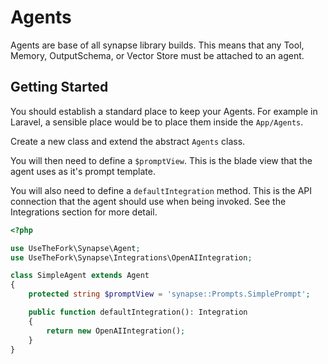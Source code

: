 # Agents

Agents are base of all synapse library builds. This means that any Tool, Memory, OutputSchema, or Vector Store must be attached to an agent.

## Getting Started

You should establish a standard place to keep your Agents. For example in Laravel, a sensible place would be to place them inside the `App/Agents`.

Create a new class and extend the abstract `Agents` class.

You will then need to define a `$promptView`. This is the blade view that the agent uses as it's prompt template.

You will also need to define a `defaultIntegration` method. This is the API connection that the agent should use when being invoked. See the Integrations section for more detail.

```php
<?php

use UseTheFork\Synapse\Agent;
use UseTheFork\Synapse\Integrations\OpenAIIntegration;

class SimpleAgent extends Agent
{
    protected string $promptView = 'synapse::Prompts.SimplePrompt';

    public function defaultIntegration(): Integration
    {
        return new OpenAIIntegration();
    }
}
```
